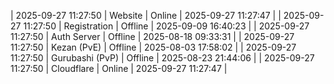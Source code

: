 | 2025-09-27 11:27:50 | Website | Online | 2025-09-27 11:27:47 |
| 2025-09-27 11:27:50 | Registration | Offline | 2025-09-09 16:40:23 |
| 2025-09-27 11:27:50 | Auth Server | Offline | 2025-08-18 09:33:31 |
| 2025-09-27 11:27:50 | Kezan (PvE) | Offline | 2025-08-03 17:58:02 |
| 2025-09-27 11:27:50 | Gurubashi (PvP) | Offline | 2025-08-23 21:44:06 |
| 2025-09-27 11:27:50 | Cloudflare | Online | 2025-09-27 11:27:47 |
